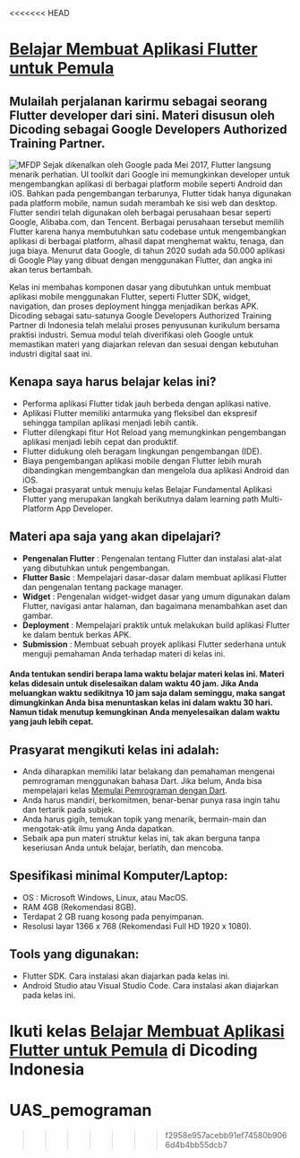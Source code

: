 <<<<<<< HEAD
# [Belajar Membuat Aplikasi Flutter untuk Pemula](https://www.dicoding.com/academies/159)
## Mulailah perjalanan karirmu sebagai seorang Flutter developer dari sini. Materi disusun oleh Dicoding sebagai Google Developers Authorized Training Partner.
![MFDP](https://dicodingacademy.blob.core.windows.net/academies/2020032408493360917aaa6b705617c0c638c61c73680e.jpg)
Sejak dikenalkan oleh Google pada Mei 2017, Flutter langsung menarik perhatian. UI toolkit dari Google ini memungkinkan developer untuk mengembangkan aplikasi di berbagai platform mobile seperti Android dan iOS. Bahkan pada pengembangan terbarunya, Flutter tidak hanya digunakan pada platform mobile, namun sudah merambah ke sisi web dan desktop. Flutter sendiri telah digunakan oleh berbagai perusahaan besar seperti Google, Alibaba.com, dan Tencent. Berbagai perusahaan tersebut memilih Flutter karena hanya membutuhkan satu codebase untuk mengembangkan aplikasi di berbagai platform, alhasil dapat menghemat waktu, tenaga, dan juga biaya. Menurut data Google, di tahun 2020 sudah ada 50.000 aplikasi di Google Play yang dibuat dengan menggunakan Flutter, dan angka ini akan terus bertambah.

Kelas ini membahas komponen dasar yang dibutuhkan untuk membuat aplikasi mobile menggunakan Flutter, seperti Flutter SDK, widget, navigation, dan proses deployment hingga menjadikan berkas APK. Dicoding sebagai satu-satunya Google Developers Authorized Training Partner di Indonesia telah melalui proses penyusunan kurikulum bersama praktisi industri. Semua modul telah diverifikasi oleh Google untuk memastikan materi yang diajarkan relevan dan sesuai dengan kebutuhan industri digital saat ini.

## Kenapa saya harus belajar kelas ini?
- Performa aplikasi Flutter tidak jauh berbeda dengan aplikasi native.
- Aplikasi Flutter memiliki antarmuka yang fleksibel dan ekspresif sehingga tampilan aplikasi menjadi lebih cantik.
- Flutter dilengkapi fitur Hot Reload yang memungkinkan pengembangan aplikasi menjadi lebih cepat dan produktif.
- Flutter didukung oleh beragam lingkungan pengembangan (IDE).
- Biaya pengembangan aplikasi mobile dengan Flutter lebih murah dibandingkan mengembangkan dan mengelola dua aplikasi Android dan iOS.
- Sebagai prasyarat untuk menuju kelas Belajar Fundamental Aplikasi Flutter yang merupakan langkah berikutnya dalam learning path Multi-Platform App Developer.

## Materi apa saja yang akan dipelajari?
- **Pengenalan Flutter** : Pengenalan tentang Flutter dan instalasi alat-alat yang dibutuhkan untuk pengembangan.
- **Flutter Basic** : Mempelajari dasar-dasar dalam membuat aplikasi Flutter dan pengenalan tentang package manager.
- **Widget** : Pengenalan widget-widget dasar yang umum digunakan dalam Flutter, navigasi antar halaman, dan bagaimana menambahkan aset dan gambar.
- **Deployment** : Mempelajari praktik untuk melakukan build aplikasi Flutter ke dalam bentuk berkas APK.
- **Submission** : Membuat sebuah proyek aplikasi Flutter sederhana untuk menguji pemahaman Anda terhadap materi di kelas ini.
#### Anda tentukan sendiri berapa lama waktu belajar materi kelas ini. Materi kelas didesain untuk diselesaikan dalam waktu 40 jam. Jika Anda meluangkan waktu sedikitnya 10 jam saja dalam seminggu, maka sangat dimungkinkan Anda bisa menuntaskan kelas ini dalam waktu 30 hari. Namun tidak menutup kemungkinan Anda menyelesaikan dalam waktu yang jauh lebih cepat.

## Prasyarat mengikuti kelas ini adalah:
- Anda diharapkan memiliki latar belakang dan pemahaman mengenai pemrograman menggunakan bahasa Dart. Jika belum, Anda bisa mempelajari kelas [Memulai Pemrograman dengan Dart](https://www.dicoding.com/academies/191).
- Anda harus mandiri, berkomitmen, benar-benar punya rasa ingin tahu dan tertarik pada subjek. 
- Anda harus gigih, temukan topik yang menarik, bermain-main dan mengotak-atik ilmu yang Anda dapatkan. 
- Sebaik apa pun materi struktur kelas ini, tak akan berguna tanpa keseriusan Anda untuk belajar, berlatih, dan mencoba.

## Spesifikasi minimal Komputer/Laptop:
- OS : Microsoft Windows, Linux, atau MacOS.
- RAM 4GB (Rekomendasi 8GB).
- Terdapat 2 GB ruang kosong pada penyimpanan.
- Resolusi layar 1366 x 768 (Rekomendasi Full HD 1920 x 1080).

## Tools yang digunakan:
- Flutter SDK. Cara instalasi akan diajarkan pada kelas ini.
- Android Studio atau Visual Studio Code. Cara instalasi akan diajarkan pada kelas ini.

Ikuti kelas [Belajar Membuat Aplikasi Flutter untuk Pemula](https://www.dicoding.com/academies/159) di Dicoding Indonesia
=======
# UAS_pemograman
>>>>>>> f2958e957acebb91ef74580b9066d4b4bb55dcb7
